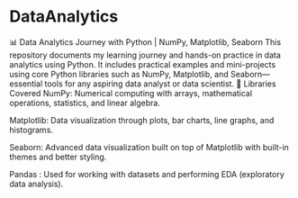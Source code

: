 # DataAnalytics
📊 Data Analytics Journey with Python  | NumPy, Matplotlib, Seaborn
This repository documents my learning journey and hands-on practice in data analytics using Python. It includes practical examples and mini-projects using core Python libraries such as NumPy, Matplotlib, and Seaborn—essential tools for any aspiring data analyst or data scientist. 
🧰 Libraries Covered
NumPy: Numerical computing with arrays, mathematical operations, statistics, and linear algebra.

Matplotlib: Data visualization through plots, bar charts, line graphs, and histograms.

Seaborn: Advanced data visualization built on top of Matplotlib with built-in themes and better styling.

Pandas : Used for working with datasets and performing EDA (exploratory data analysis).
